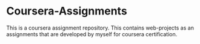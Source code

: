 # Coursera-Assignments
This is a coursera assignment repository. This contains web-projects as an assignments that are developed by myself for coursera certification.
